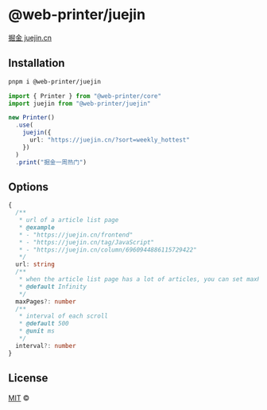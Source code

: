 # @web-printer/juejin

[掘金 juejin.cn](https://juejin.cn/)

## Installation
```bash
pnpm i @web-printer/juejin
```

```ts
import { Printer } from "@web-printer/core"
import juejin from "@web-printer/juejin"

new Printer()
  .use(
    juejin({
      url: "https://juejin.cn/?sort=weekly_hottest"
    })
  )
  .print("掘金一周热门")
```

## Options

```ts
{
  /**
   * url of a article list page
   * @example
   * - "https://juejin.cn/frontend"
   * - "https://juejin.cn/tag/JavaScript"
   * - "https://juejin.cn/column/6960944886115729422"
   */
  url: string
  /**
   * when the article list page has a lot of articles, you can set maxPages to limit, especially endless loading.
   * @default Infinity
   */
  maxPages?: number
  /**
   * interval of each scroll
   * @default 500
   * @unit ms
   */
  interval?: number
}
```

## License

<a href="../../LICENSE">MIT</a> <span>©</span> <a href="https://github.com/ourongxing"><img width=15 src="https://avatars.githubusercontent.com/u/48356807?v=4"></a>
